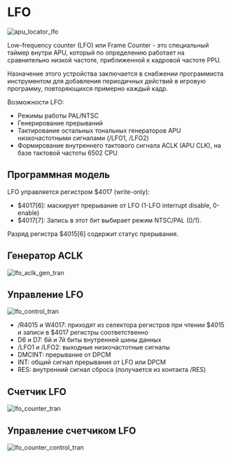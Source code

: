 # LFO

![apu_locator_lfo](/BreakingNESWiki/imgstore/apu/apu_locator_lfo.jpg)

Low-frequency counter (LFO) или Frame Counter - это специальный таймер внутри APU, который по определению работает на сравнительно низкой частоте, приближенной к кадровой частоте PPU.

Назначение этого устройства заключается в снабжении программиста инструментом для добавления периодичных действий в игровую программу, повторяющихся примерно каждый кадр.

Возможности LFO:
- Режимы работы PAL/NTSC
- Генерирование прерываний
- Тактирование остальных тональных генераторов APU низкочастотными сигналами (/LFO1, /LFO2)
- Формирование внутреннего тактового сигнала ACLK (APU CLK), на базе тактовой частоты 6502 CPU

## Программная модель

LFO управляется регистром $4017 (write-only):
- $4017\[6\]: маскирует прерывание от LFO (1-LFO interrupt disable, 0-enable)
- $4017\[7\]: Запись в этот бит выбирает режим NTSC/PAL (0/1).

Разряд регистра $4015\[6\] содержит статус прерывания.

## Генератор ACLK

![lfo_aclk_gen_tran](/BreakingNESWiki/imgstore/apu/lfo_aclk_gen_tran.jpg)

## Управление LFO

![lfo_control_tran](/BreakingNESWiki/imgstore/apu/lfo_control_tran.jpg)

- /R4015 и W4017: приходят из селектора регистров при чтении $4015 и записи в $4017 регистры соответственно
- D6 и D7: 6й и 7й биты внутренней шины данных
- /LFO1 и /LFO2: выходные низкочастотные сигналы
- DMCINT: прерывание от DPCM
- INT: общий сигнал прерывания от LFO или DPCM
- RES: внутренний сигнал сброса (получается из контакта /RES)

## Счетчик LFO

![lfo_counter_tran](/BreakingNESWiki/imgstore/apu/lfo_counter_tran.jpg)

## Управление счетчиком LFO

![lfo_counter_control_tran](/BreakingNESWiki/imgstore/apu/lfo_counter_control_tran.jpg)
